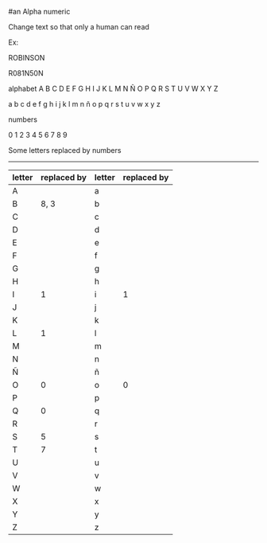 #an
Alpha numeric

Change text so that only a human can read

Ex: 

ROBINSON

R081N50N



alphabet
A B C D E F G H I J K L M N Ñ O P Q R S T U V W X Y Z 

a b c d e f g h i j k l m n ñ o p q r s t u v w x y z 

numbers

0 1 2 3 4 5 6 7 8 9

Some letters replaced by numbers

---
|letter | replaced by   |letter | replaced by   |
|-------|---------------|-------|---------------|
|A      | | a | | 
|B      | 8, 3|b | |
|C      | | c | |
|D      | | d | |
|E      | | e | |
|F      | | f | |
|G      | | g | |
|H      | | h | |
|I      | 1 | i | 1 |
|J      | | j | |
|K      | | k | |
|L      | 1 |l  | |
|M      | | m | |
|N      | | n | |
|Ñ      | | ñ | |
|O      | 0 | o  | 0 |
|P      | | p | |
|Q      | 0 | q  | |
|R      | | r | |
|S      | 5 | s  | |
|T      | 7 | t | |
|U      | | u | |
|V      | | v | |
|W      | | w | |
|X      | | x | |
|Y      | | y | |
|Z      | | z | |